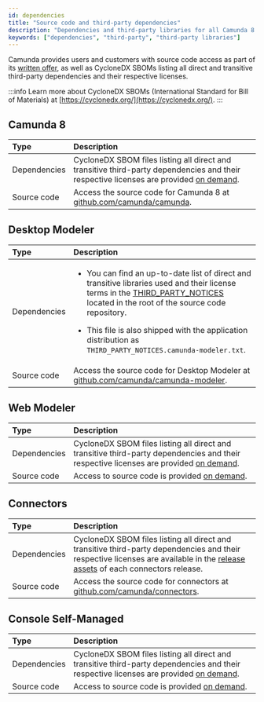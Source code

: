 ```yaml
---
id: dependencies
title: "Source code and third-party dependencies"
description: "Dependencies and third-party libraries for all Camunda 8 components."
keywords: ["dependencies", "third-party", "third-party libraries"]
---
```


Camunda provides users and customers with source code access as part of its [written offer](https://legal.camunda.com/licensing-and-other-legal-terms#written-offer-source-code), as well as CycloneDX SBOMs listing all direct and transitive third-party dependencies and their respective licenses.

:::info
Learn more about CycloneDX SBOMs (International Standard for Bill of Materials) at [https://cyclonedx.org/](https://cyclonedx.org/).
:::

## Camunda 8

| Type         | Description                                                                                                                                                                    |
| :----------- | :----------------------------------------------------------------------------------------------------------------------------------------------------------------------------- |
| Dependencies | CycloneDX SBOM files listing all direct and transitive third-party dependencies and their respective licenses are provided [on demand](mailto:dependency-request@camunda.com). |
| Source code  | Access the source code for Camunda 8 at [github.com/camunda/camunda](https://github.com/camunda/camunda).                                                                      |

## Desktop Modeler

| Type         | Description                                                                                                                                                                                                                                                                                                                                                                                                          |
| :----------- | :------------------------------------------------------------------------------------------------------------------------------------------------------------------------------------------------------------------------------------------------------------------------------------------------------------------------------------------------------------------------------------------------------------------- |
| Dependencies | <p><ul><li><p>You can find an up-to-date list of direct and transitive libraries used and their license terms in the [THIRD_PARTY_NOTICES](https://github.com/camunda/camunda-modeler/blob/master/THIRD_PARTY_NOTICES) located in the root of the source code repository.</p></li><li><p>This file is also shipped with the application distribution as `THIRD_PARTY_NOTICES.camunda-modeler.txt`.</p></li></ul></p> |
| Source code  | Access the source code for Desktop Modeler at [github.com/camunda/camunda-modeler](https://github.com/camunda/camunda-modeler).                                                                                                                                                                                                                                                                                      |

## Web Modeler

| Type         | Description                                                                                                                                                                    |
| :----------- | :----------------------------------------------------------------------------------------------------------------------------------------------------------------------------- |
| Dependencies | CycloneDX SBOM files listing all direct and transitive third-party dependencies and their respective licenses are provided [on demand](mailto:dependency-request@camunda.com). |
| Source code  | Access to source code is provided [on demand](mailto:dependency-request@camunda.com).                                                                                          |

## Connectors

| Type         | Description                                                                                                                                                                                                                     |
| :----------- | :------------------------------------------------------------------------------------------------------------------------------------------------------------------------------------------------------------------------------ |
| Dependencies | CycloneDX SBOM files listing all direct and transitive third-party dependencies and their respective licenses are available in the [release assets](https://github.com/camunda/connectors/releases) of each connectors release. |
| Source code  | Access the source code for connectors at [github.com/camunda/connectors](https://github.com/camunda/connectors).                                                                                                                |

## Console Self-Managed

| Type         | Description                                                                                                                                                                    |
| :----------- | :----------------------------------------------------------------------------------------------------------------------------------------------------------------------------- |
| Dependencies | CycloneDX SBOM files listing all direct and transitive third-party dependencies and their respective licenses are provided [on demand](mailto:dependency-request@camunda.com). |
| Source code  | Access to source code is provided [on demand](mailto:dependency-request@camunda.com).                                                                                          |
